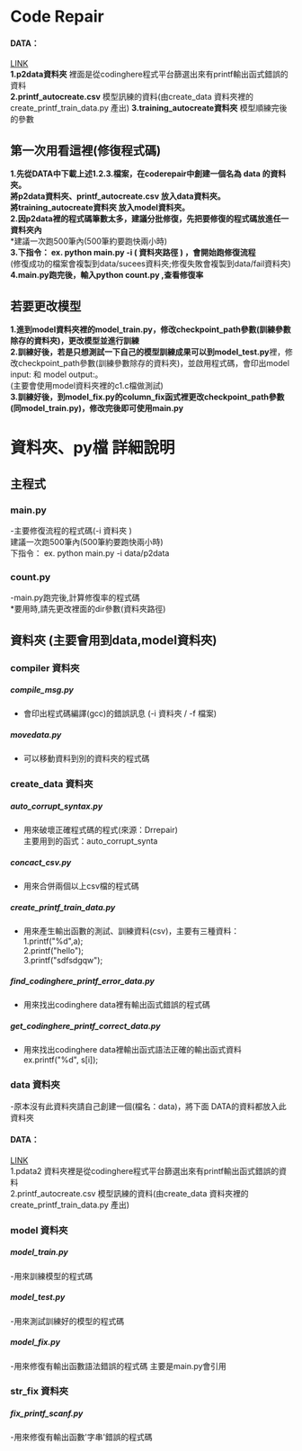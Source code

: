 # Code Repair
#### DATA：
[LINK](https://drive.google.com/drive/folders/1NfAx5mKUyAcAq9oc7q_1CW1UYczY8UuK?usp=sharing)<br>
**1.p2data資料夾** 裡面是從codinghere程式平台篩選出來有printf輸出函式錯誤的資料<br>
**2.printf_autocreate.csv** 模型訊練的資料(由create_data 資料夾裡的create_printf_train_data.py 產出)
**3.training_autocreate資料夾** 模型順練完後的參數

## 第一次用看這裡(修復程式碼)
**1.先從DATA中下載上述1.2.3.檔案，在coderepair中創建一個名為 data 的資料夾。**<br>
**將p2data資料夾、printf_autocreate.csv 放入data資料夾。**<br>
**將training_autocreate資料夾 放入model資料夾。**<br>
**2.因p2data裡的程式碼筆數太多，建議分批修復，先把要修復的程式碼放進任一資料夾內**<br>*建議一次跑500筆內(500筆約要跑快兩小時)<br>
**3.下指令： ex. python main.py -i ( 資料夾路徑 ) ，會開始跑修復流程**<br> 
(修復成功的檔案會複製到data/sucees資料夾;修復失敗會複製到data/fail資料夾)<br> 
**4.main.py跑完後，輸入python count.py ,查看修復率**<br>  


## 若要更改模型
**1.進到model資料夾裡的model_train.py，修改checkpoint_path參數(訓練參數除存的資料夾)，更改模型並進行訓練**<br>
**2.訓練好後，若是只想測試一下自己的模型訓練成果可以到model_test.py**裡，修改checkpoint_path參數(訓練參數除存的資料夾)，並啟用程式碼，會印出model input: 和 model output:。<br>(主要會使用model資料夾裡的c1.c檔做測試)<br>
**3.訓練好後，到model_fix.py的column_fix函式裡更改checkpoint_path參數(同model_train.py)，修改完後即可使用main.py**<br>


# 資料夾、py檔 詳細說明

## 主程式

### main.py
-主要修復流程的程式碼(-i 資料夾 )<br>
建議一次跑500筆內(500筆約要跑快兩小時)<br>
下指令： ex. python main.py -i data/p2data
### count.py 
-main.py跑完後,計算修復率的程式碼<br>
*要用時,請先更改裡面的dir參數(資料夾路徑)




## 資料夾 (主要會用到data,model資料夾)

### compiler 資料夾
##### compile_msg.py 
- 會印出程式碼編譯(gcc)的錯誤訊息 (-i 資料夾 / -f 檔案)

##### movedata.py 
- 可以移動資料到別的資料夾的程式碼

### create_data 資料夾
##### auto_corrupt_syntax.py
 - 用來破壞正確程式碼的程式(來源：Drrepair) <br>
 主要用到的函式：auto_corrupt_synta

##### concact_csv.py 
- 用來合併兩個以上csv檔的程式碼

##### create_printf_train_data.py 
- 用來產生輸出函數的測試、訓練資料(csv)，主要有三種資料：<br>
1.printf("%d",a);<br>
2.printf("hello");<br>
3.printf("sdfsdgqw");
 
 ##### find_codinghere_printf_error_data.py
 - 用來找出codinghere data裡有輸出函式錯誤的程式碼


 ##### get_codinghere_printf_correct_data.py
 - 用來找出codinghere data裡輸出函式語法正確的輸出函式資料
 ex.printf("%d", s[i]);

### data 資料夾
-原本沒有此資料夾請自己創建一個(檔名：data)，將下面 DATA的資料都放入此資料夾
#### DATA：
[LINK](https://drive.google.com/drive/folders/1NfAx5mKUyAcAq9oc7q_1CW1UYczY8UuK?usp=sharing)<br>
1.pdata2 資料夾裡是從codinghere程式平台篩選出來有printf輸出函式錯誤的資料<br>
2.printf_autocreate.csv 模型訊練的資料(由create_data 資料夾裡的create_printf_train_data.py 產出)

### model 資料夾 
##### model_train.py
-用來訓練模型的程式碼

##### model_test.py
-用來測試訓練好的模型的程式碼

##### model_fix.py
-用來修復有輸出函數語法錯誤的程式碼
主要是main.py會引用

### str_fix 資料夾
##### fix_printf_scanf.py
-用來修復有輸出函數'字串'錯誤的程式碼


